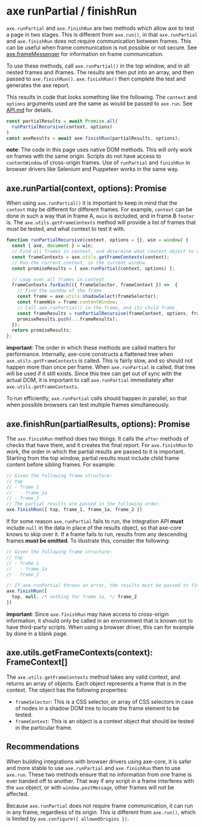 # axe runPartial / finishRun

`axe.runPartial` and `axe.finishRun` are two methods which allow axe to test a page in two stages. This is different from `axe.run()`, in that `axe.runPartial` and `axe.finishRun` does not require communication between frames. This can be useful when frame communication is not possible or not secure. See [axe.frameMessenger](frame-messenger.md) for information on frame communication.

To use these methods, call `axe.runPartial()` in the top window, and in all nested frames and iframes. The results are then put into an array, and then passed to `axe.finishRun()`. `axe.finishRun()` then complete the test and generates the axe report.

This results in code that looks something like the following. The `context` and `options` arguments used are the same as would be passed to `axe.run`. See [API.md](api.md) for details.

```js
const partialResults = await Promise.all(
  runPartialRecursive(context, options)
)
const axeResults = await axe.finishRun(partialResults, options);
```

**note**: The code in this page uses native DOM methods. This will only work on frames with the same origin. Scripts do not have access to `contentWindow` of cross-origin frames. Use of `runPartial` and `finishRun` in browser drivers like Selenium and Puppeteer works in the same way.

## axe.runPartial(context, options): Promise<PartialResult>

When using `axe.runPartial()` it is important to keep in mind that the `context` may be different for different frames. For example, `context` can be done in such a way that in frame A, `main` is excluded, and in frame B `footer` is. The `axe.utils.getFrameContexts` method will provide a list of frames that must be tested, and what context to test it with.

```js
function runPartialRecursive(context, options = {}, win = window) {
  const { axe, document } = win;
  // Find all frames in context, and determine what context object to use in that frame
  const frameContexts = axe.utils.getFrameContexts(context);
  // Run the current context, in the current window.
  const promiseResults = [ axe.runPartial(context, options) ];

  // Loop over all frames in context
  frameContexts.forEach(({ frameSelector, frameContext }) =>  {
    // Find the window of the frame
    const frame = axe.utils.shadowSelect(frameSelector);
    const frameWin = frame.contentWindow;
    // Call axe.runPartial() in the frame, and its child frame
    const frameResults = runPartialRecursive(frameContext, options, frameWin);
    promiseResults.push(...frameResults);
  });
  return promiseResults;
};
```

**important**: The order in which these methods are called matters for performance. Internally, axe-core constructs a flattened tree when `axe.utils.getFrameContexts` is called. This is fairly slow, and so should not happen more than once per frame. When `axe.runPartial` is called, that tree will be used if it still exists. Since this tree can get out of sync with the actual DOM, it is important to call `axe.runPartial` immediately after `axe.utils.getFrameContexts`.

To run efficiently, `axe.runPartial` calls should happen in parallel, so that when possible browsers can test multiple frames simultaneously.

## axe.finishRun(partialResults, options): Promise<AxeResults>

The `axe.finishRun` method does two things: It calls the `after` methods of checks that have them, and it creates the final report. For `axe.finishRun` to work, the order in which the partial results are passed to it is important. Starting from the top window, partial results must include child frame content before sibling frames. For example:

```js
// Given the following frame structure:
// top
// - frame_1
//   - frame_1a
// - frame_2
// The partial results are passed in the following order:
axe.finishRun([ top, frame_1, frame_1a, frame_2 ])
```

If for some reason `axe.runPartial` fails to run, the integration API **must** include `null` in the data in place of the results object, so that axe-core knows to skip over it. If a frame fails to run, results from any descending frames **must be omitted**. To illustrate this, consider the following:

```js
// Given the following frame structure:
// top
// - frame_1
//   - frame_1a
// - frame_2

// If axe.runPartial throws an error, the results must be passed to finishRun like this:
axe.finishRun([
  top, null, /* nothing for frame 1a, */ frame_2
])
```

**important**: Since `axe.finishRun` may have access to cross-origin information, it should only be called in an environment that is known not to have third-party scripts. When using a browser driver, this can for example by done in a blank page.

## axe.utils.getFrameContexts(context): FrameContext[]

The `axe.utils.getFrameContexts` method takes any valid context, and returns an array of objects. Each object represents a frame that is in the context. The object has the following properties:

- `frameSelector`: This is a CSS selector, or array of CSS selectors in case of nodes in a shadow DOM tree to locate the frame element to be tested.
- `frameContext`: This is an object is a context object that should be tested in the particular frame.
## Recommendations

When building integrations with browser drivers using axe-core, it is safer and more stable to use `axe.runPartial` and `axe.finishRun` then to use `axe.run`. These two methods ensure that no information from one frame is ever handed off to another. That way if any script in a frame interferes with the `axe` object, or with `window.postMessage`, other frames will not be affected.

Because `axe.runPartial` does not require frame communication, it can run in any frame, regardless of its origin. This is different from `axe.run()`, which is limited by `axe.configure({ allowedOrigins })`.
